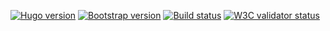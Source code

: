 [![Hugo version](https://img.shields.io/badge/Hugo-0.49-lightgrey.svg)](https://gohugo.io/) 
[![Bootstrap version](https://img.shields.io/badge/Bootstrap-4.2-lightgrey.svg)](http://getbootstrap.com/) 
[![Build status](https://travis-ci.org/inwardmovement/mettaconseil.svg)](https://travis-ci.org/inwardmovement/mettaconseil) 
[![W3C validator status](https://img.shields.io/badge/W3C-check-blue.svg)](https://validator.w3.org/check?uri=https://inwardmovement.github.io/mettaconseil/) 
